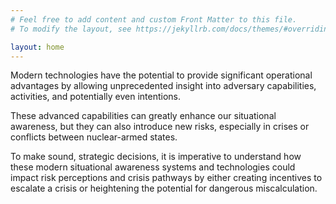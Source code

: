 ```yaml
---
# Feel free to add content and custom Front Matter to this file.
# To modify the layout, see https://jekyllrb.com/docs/themes/#overriding-theme-defaults

layout: home
---
```


Modern technologies have the potential to provide significant operational advantages by allowing unprecedented insight into adversary capabilities, activities, and potentially even intentions.

These advanced capabilities can greatly enhance our situational awareness, but they can also introduce new risks, especially in crises or conflicts between nuclear-armed states.

To make sound, strategic decisions, it is imperative to understand how these modern situational awareness systems and technologies could impact risk perceptions and crisis pathways by either creating incentives to escalate a crisis or heightening the potential for dangerous miscalculation. 
